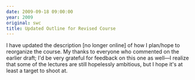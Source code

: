 ```yaml
---
date: 2009-09-18 09:00:00
year: 2009
original: swc
title: Updated Outline for Revised Course
---
```

<p>I have updated the description [no longer online] of how I plan/hope to reorganize the course.  My thanks to everyone who commented on the earlier draft; I'd be very grateful for feedback on this one as well&mdash;I realize that some of the lectures are still hopelessly ambitious, but I hope it's at least a target to shoot at.</p>
